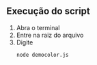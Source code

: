## Execução do script
1. Abra o terminal
2. Entre na raiz do arquivo
3. Digite
    ```bash
    node democolor.js
    ```